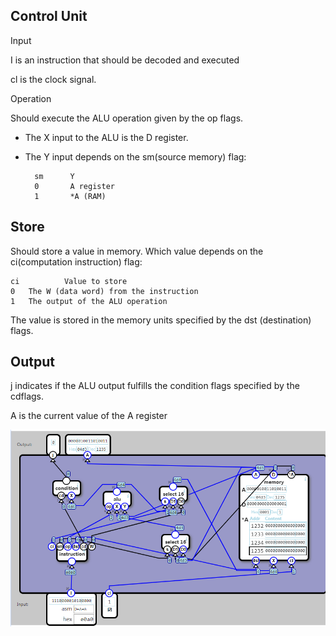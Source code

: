 ## Control Unit

Input

I is an instruction that should be decoded and executed

cl is the clock signal.

Operation

Should execute the ALU operation given by the op flags.

- The X input to the ALU is the D register.
- The Y input depends on the sm(source memory) flag:



	   	sm		Y
	    0		A register
	    1		*A (RAM)
	    

## Store

    
Should store a value in memory. Which value depends on the ci(computation instruction) flag:

	ci			Value to store
	0	The W (data word) from the instruction
	1	The output of the ALU operation

The value is stored in the memory units specified by the dst (destination) flags.

## Output

j indicates if the ALU output fulfills the condition flags specified by the cdflags.

A is the current value of the A register

![](24.png)